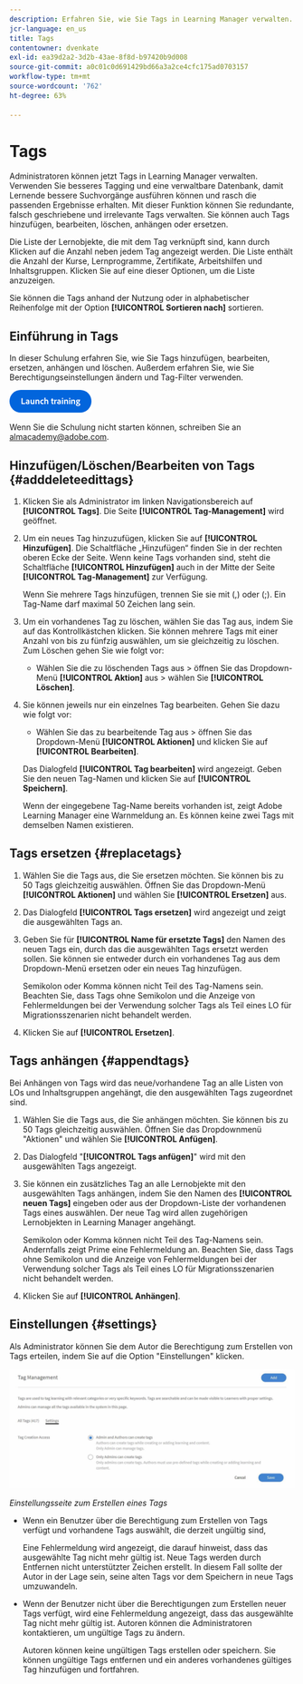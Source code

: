 ```yaml
---
description: Erfahren Sie, wie Sie Tags in Learning Manager verwalten.
jcr-language: en_us
title: Tags
contentowner: dvenkate
exl-id: ea39d2a2-3d2b-43ae-8f8d-b97420b9d008
source-git-commit: a0c01c0d691429bd66a3a2ce4cfc175ad0703157
workflow-type: tm+mt
source-wordcount: '762'
ht-degree: 63%

---
```


# Tags

Administratoren können jetzt Tags in Learning Manager verwalten. Verwenden Sie besseres Tagging und eine verwaltbare Datenbank, damit Lernende bessere Suchvorgänge ausführen können und rasch die passenden Ergebnisse erhalten. Mit dieser Funktion können Sie redundante, falsch geschriebene und irrelevante Tags verwalten. Sie können auch Tags hinzufügen, bearbeiten, löschen, anhängen oder ersetzen.

Die Liste der Lernobjekte, die mit dem Tag verknüpft sind, kann durch Klicken auf die Anzahl neben jedem Tag angezeigt werden. Die Liste enthält die Anzahl der Kurse, Lernprogramme, Zertifikate, Arbeitshilfen und Inhaltsgruppen. Klicken Sie auf eine dieser Optionen, um die Liste anzuzeigen.

Sie können die Tags anhand der Nutzung oder in alphabetischer Reihenfolge mit der Option **[!UICONTROL Sortieren nach]** sortieren.

## Einführung in Tags

In dieser Schulung erfahren Sie, wie Sie Tags hinzufügen, bearbeiten, ersetzen, anhängen und löschen. Außerdem erfahren Sie, wie Sie Berechtigungseinstellungen ändern und Tag-Filter verwenden.

[![Schaltfläche](assets/launch-training-button.png)](https://learningmanager.adobe.com/app/learner?accountId=98632&amp;sdid=5S7K7ZCT&amp;mv=display&amp;mv2=display#/course/8318920)

Wenn Sie die Schulung nicht starten können, schreiben Sie an <almacademy@adobe.com>.

## Hinzufügen/Löschen/Bearbeiten von Tags {#adddeleteedittags}

1. Klicken Sie als Administrator im linken Navigationsbereich auf **[!UICONTROL Tags]**. Die Seite **[!UICONTROL Tag-Management]** wird geöffnet.
1. Um ein neues Tag hinzuzufügen, klicken Sie auf **[!UICONTROL Hinzufügen]**. Die Schaltfläche „Hinzufügen“ finden Sie in der rechten oberen Ecke der Seite. Wenn keine Tags vorhanden sind, steht die Schaltfläche **[!UICONTROL Hinzufügen]** auch in der Mitte der Seite **[!UICONTROL Tag-Management]** zur Verfügung.

   Wenn Sie mehrere Tags hinzufügen, trennen Sie sie mit (,) oder (;). Ein Tag-Name darf maximal 50 Zeichen lang sein.

1. Um ein vorhandenes Tag zu löschen, wählen Sie das Tag aus, indem Sie auf das Kontrollkästchen klicken. Sie können mehrere Tags mit einer Anzahl von bis zu fünfzig auswählen, um sie gleichzeitig zu löschen. Zum Löschen gehen Sie wie folgt vor:

   * Wählen Sie die zu löschenden Tags aus > öffnen Sie das Dropdown-Menü **[!UICONTROL Aktion]** aus > wählen Sie **[!UICONTROL Löschen]**.

1. Sie können jeweils nur ein einzelnes Tag bearbeiten. Gehen Sie dazu wie folgt vor:

   * Wählen Sie das zu bearbeitende Tag aus > öffnen Sie das Dropdown-Menü **[!UICONTROL Aktionen]** und klicken Sie auf **[!UICONTROL Bearbeiten]**.

   Das Dialogfeld **[!UICONTROL Tag bearbeiten]** wird angezeigt. Geben Sie den neuen Tag-Namen und klicken Sie auf **[!UICONTROL Speichern]**.

   Wenn der eingegebene Tag-Name bereits vorhanden ist, zeigt Adobe Learning Manager eine Warnmeldung an. Es können keine zwei Tags mit demselben Namen existieren.

## Tags ersetzen {#replacetags}

1. Wählen Sie die Tags aus, die Sie ersetzen möchten. Sie können bis zu 50 Tags gleichzeitig auswählen. Öffnen Sie das Dropdown-Menü **[!UICONTROL Aktionen]** und wählen Sie **[!UICONTROL Ersetzen]** aus.
1. Das Dialogfeld **[!UICONTROL Tags ersetzen]** wird angezeigt und zeigt die ausgewählten Tags an.

1. Geben Sie für **[!UICONTROL Name für ersetzte Tags]** den Namen des neuen Tags ein, durch das die ausgewählten Tags ersetzt werden sollen. Sie können sie entweder durch ein vorhandenes Tag aus dem Dropdown-Menü ersetzen oder ein neues Tag hinzufügen.

   Semikolon oder Komma können nicht Teil des Tag-Namens sein.  Beachten Sie, dass Tags ohne Semikolon und die Anzeige von Fehlermeldungen bei der Verwendung solcher Tags als Teil eines LO für Migrationsszenarien nicht behandelt werden.

1. Klicken Sie auf **[!UICONTROL Ersetzen]**.

## Tags anhängen {#appendtags}

Bei Anhängen von Tags wird das neue/vorhandene Tag an alle Listen von LOs und Inhaltsgruppen angehängt, die den ausgewählten Tags zugeordnet sind.

1. Wählen Sie die Tags aus, die Sie anhängen möchten. Sie können bis zu 50 Tags gleichzeitig auswählen. Öffnen Sie das Dropdownmenü &quot;Aktionen&quot; und wählen Sie **[!UICONTROL Anfügen]**.
1. Das Dialogfeld &quot;**[!UICONTROL Tags anfügen]**&quot; wird mit den ausgewählten Tags angezeigt.
1. Sie können ein zusätzliches Tag an alle Lernobjekte mit den ausgewählten Tags anhängen, indem Sie den Namen des **[!UICONTROL neuen Tags]** eingeben oder aus der Dropdown-Liste der vorhandenen Tags eines auswählen. Der neue Tag wird allen zugehörigen Lernobjekten in Learning Manager angehängt.

   Semikolon oder Komma können nicht Teil des Tag-Namens sein. Andernfalls zeigt Prime eine Fehlermeldung an. Beachten Sie, dass Tags ohne Semikolon und die Anzeige von Fehlermeldungen bei der Verwendung solcher Tags als Teil eines LO für Migrationsszenarien nicht behandelt werden.

1. Klicken Sie auf **[!UICONTROL Anhängen]**.

## Einstellungen {#settings}

Als Administrator können Sie dem Autor die Berechtigung zum Erstellen von Tags erteilen, indem Sie auf die Option &quot;Einstellungen&quot; klicken.

![](assets/unknown-1.jpeg)

*Einstellungsseite zum Erstellen eines Tags*

* Wenn ein Benutzer über die Berechtigung zum Erstellen von Tags verfügt und vorhandene Tags auswählt, die derzeit ungültig sind,

  Eine Fehlermeldung wird angezeigt, die darauf hinweist, dass das ausgewählte Tag nicht mehr gültig ist. Neue Tags werden durch Entfernen nicht unterstützter Zeichen erstellt. In diesem Fall sollte der Autor in der Lage sein, seine alten Tags vor dem Speichern in neue Tags umzuwandeln.

* Wenn der Benutzer nicht über die Berechtigungen zum Erstellen neuer Tags verfügt, wird eine Fehlermeldung angezeigt, dass das ausgewählte Tag nicht mehr gültig ist. Autoren können die Administratoren kontaktieren, um ungültige Tags zu ändern.

  Autoren können keine ungültigen Tags erstellen oder speichern. Sie können ungültige Tags entfernen und ein anderes vorhandenes gültiges Tag hinzufügen und fortfahren.
